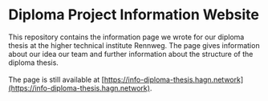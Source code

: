 # Diploma Project Information Website

This repository contains the information page we wrote for our diploma thesis at the higher technical institute Rennweg. The page gives information about our idea our team and further information about the structure of the diploma thesis. 
\
\
The page is still available at [https://info-diploma-thesis.hagn.network](https://info-diploma-thesis.hagn.network). 
